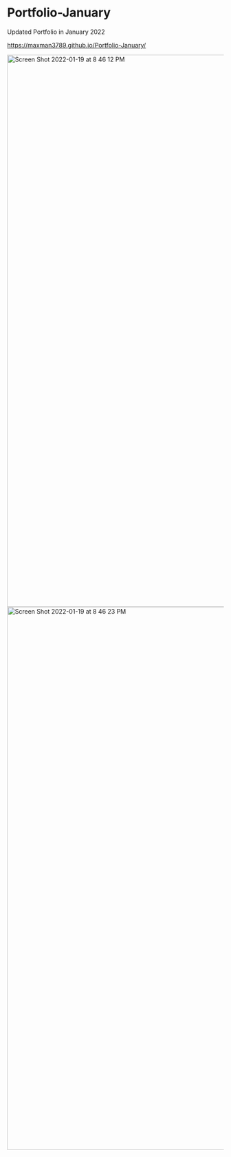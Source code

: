 # Portfolio-January
Updated Portfolio in January 2022

https://maxman3789.github.io/Portfolio-January/

<img width="1281" alt="Screen Shot 2022-01-19 at 8 46 12 PM" src="https://user-images.githubusercontent.com/96030343/150275291-cf891666-64bd-44f3-9386-ed2b731de3b8.png">

<img width="1260" alt="Screen Shot 2022-01-19 at 8 46 23 PM" src="https://user-images.githubusercontent.com/96030343/150275299-f821341c-8d01-4146-8260-6a0a1059ebbe.png">
